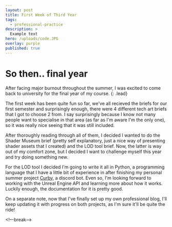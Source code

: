 ```yaml
---
layout: post
title: First Week of Third Year
tags:
  - professional-practice
description: >
  Example text
hero: /uploads/code.JPG
overlay: purple
published: true
---
```

# So then.. final year

After facing major burnout throughout the summer, I was excited to come back to university for the final year of my course.
{: .lead}

The first week has been quite fun so far, we've all recieved the briefs for our first semester and surprisingly enough, there were 4 different tech art briefs that I got to choose 2 from. I say surprisingly because I know not many people want to specialise in that area (as far as I'm aware I'm the only one), so it was really nice seeing that it was still included. 

After thoroughly reading through all of them, I decided I wanted to do the Shader Museum brief (pretty self explanatory, just a nice way of presenting shader assets that I created) and the LOD tool brief. Now, the latter is way out of my comfort zone, but I decided I want to challenge myself this year and try doing something new. 

For the LOD tool I decided I'm going to write it all in Python, a programming language that I have a little bit of experience in after finishing my personal summer project [Curby](https://github.com/anukiancu/curby), a discord bot. Even so, I'm looking forward to working with the Unreal Engine API and learning more about how it works. Luckily enough, the documentation for it is pretty good.

On a separate note, now that I've finally set up my own professional blog, I'll keep updating it with progress on both projects, as I'm sure it'll be quite the ride!


<!–-break-–>
<!--break-->

